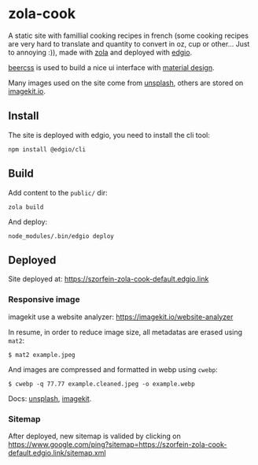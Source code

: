# zola-cook
A static site with famillial cooking recipes in french (some cooking recipes are very hard to translate and quantity to convert in oz, cup or other... Just to annoying :)), made with
[zola](https://www.getzola.org/) and deployed with [edgio](https://edgio.app/).

[beercss](https://www.beercss.com/) is used to build a nice ui interface with [material design](https://m3.material.io/).

Many images used on the site come from [unsplash](https://unsplash.com), others are stored on [imagekit.io](https://imagekit.io/).

## Install
The site is deployed with edgio, you need to install the cli tool:

    npm install @edgio/cli

## Build

Add content to the `public/` dir:

    zola build

And deploy:

    node_modules/.bin/edgio deploy

## Deployed

Site deployed at: https://szorfein-zola-cook-default.edgio.link

### Responsive image

imagekit use a website analyzer: https://imagekit.io/website-analyzer

In resume, in order to reduce image size, all metadatas are erased using `mat2`:

    $ mat2 example.jpeg

And images are compressed and formatted in webp using `cwebp`:

    $ cwebp -q 77.77 example.cleaned.jpeg -o example.webp


Docs: [unsplash](https://unsplash.com/documentation#example-image-use), [imagekit](https://imagekit.io/blog/lazy-loading-images-complete-guide/).

### Sitemap

After deployed, new sitemap is valided by clicking on https://www.google.com/ping?sitemap=https://szorfein-zola-cook-default.edgio.link/sitemap.xml
